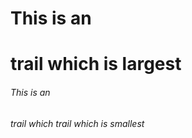 # This is an <h1> trail which is largest
###### This is an <h6> trail which trail which is smallest
